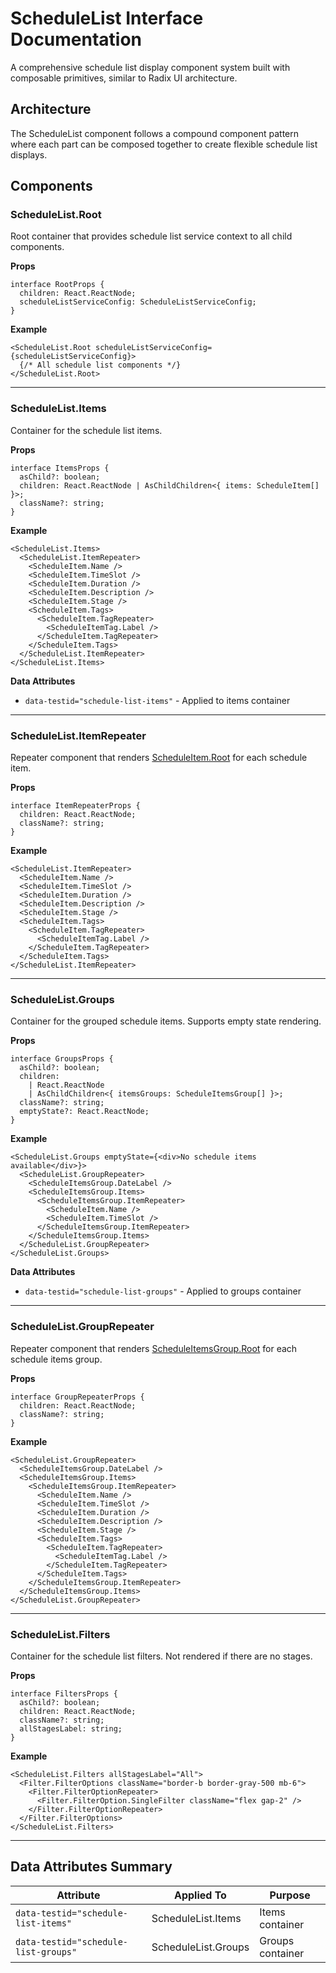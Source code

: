 # ScheduleList Interface Documentation

A comprehensive schedule list display component system built with composable primitives, similar to Radix UI architecture.

## Architecture

The ScheduleList component follows a compound component pattern where each part can be composed together to create flexible schedule list displays.

## Components

### ScheduleList.Root

Root container that provides schedule list service context to all child components.

**Props**

```tsx
interface RootProps {
  children: React.ReactNode;
  scheduleListServiceConfig: ScheduleListServiceConfig;
}
```

**Example**

```tsx
<ScheduleList.Root scheduleListServiceConfig={scheduleListServiceConfig}>
  {/* All schedule list components */}
</ScheduleList.Root>
```

---

### ScheduleList.Items

Container for the schedule list items.

**Props**

```tsx
interface ItemsProps {
  asChild?: boolean;
  children: React.ReactNode | AsChildChildren<{ items: ScheduleItem[] }>;
  className?: string;
}
```

**Example**

```tsx
<ScheduleList.Items>
  <ScheduleList.ItemRepeater>
    <ScheduleItem.Name />
    <ScheduleItem.TimeSlot />
    <ScheduleItem.Duration />
    <ScheduleItem.Description />
    <ScheduleItem.Stage />
    <ScheduleItem.Tags>
      <ScheduleItem.TagRepeater>
        <ScheduleItemTag.Label />
      </ScheduleItem.TagRepeater>
    </ScheduleItem.Tags>
  </ScheduleList.ItemRepeater>
</ScheduleList.Items>
```

**Data Attributes**

- `data-testid="schedule-list-items"` - Applied to items container

---

### ScheduleList.ItemRepeater

Repeater component that renders [ScheduleItem.Root](./EVENT_SCHEDULE_ITEM_INTERFACE.md#scheduleitemroot) for each schedule item.

**Props**

```tsx
interface ItemRepeaterProps {
  children: React.ReactNode;
  className?: string;
}
```

**Example**

```tsx
<ScheduleList.ItemRepeater>
  <ScheduleItem.Name />
  <ScheduleItem.TimeSlot />
  <ScheduleItem.Duration />
  <ScheduleItem.Description />
  <ScheduleItem.Stage />
  <ScheduleItem.Tags>
    <ScheduleItem.TagRepeater>
      <ScheduleItemTag.Label />
    </ScheduleItem.TagRepeater>
  </ScheduleItem.Tags>
</ScheduleList.ItemRepeater>
```

---

### ScheduleList.Groups

Container for the grouped schedule items. Supports empty state rendering.

**Props**

```tsx
interface GroupsProps {
  asChild?: boolean;
  children:
    | React.ReactNode
    | AsChildChildren<{ itemsGroups: ScheduleItemsGroup[] }>;
  className?: string;
  emptyState?: React.ReactNode;
}
```

**Example**

```tsx
<ScheduleList.Groups emptyState={<div>No schedule items available</div>}>
  <ScheduleList.GroupRepeater>
    <ScheduleItemsGroup.DateLabel />
    <ScheduleItemsGroup.Items>
      <ScheduleItemsGroup.ItemRepeater>
        <ScheduleItem.Name />
        <ScheduleItem.TimeSlot />
      </ScheduleItemsGroup.ItemRepeater>
    </ScheduleItemsGroup.Items>
  </ScheduleList.GroupRepeater>
</ScheduleList.Groups>
```

**Data Attributes**

- `data-testid="schedule-list-groups"` - Applied to groups container

---

### ScheduleList.GroupRepeater

Repeater component that renders [ScheduleItemsGroup.Root](./EVENT_SCHEDULE_ITEMS_GROUP_INTERFACE.md#scheduleitemsgrouproot) for each schedule items group.

**Props**

```tsx
interface GroupRepeaterProps {
  children: React.ReactNode;
  className?: string;
}
```

**Example**

```tsx
<ScheduleList.GroupRepeater>
  <ScheduleItemsGroup.DateLabel />
  <ScheduleItemsGroup.Items>
    <ScheduleItemsGroup.ItemRepeater>
      <ScheduleItem.Name />
      <ScheduleItem.TimeSlot />
      <ScheduleItem.Duration />
      <ScheduleItem.Description />
      <ScheduleItem.Stage />
      <ScheduleItem.Tags>
        <ScheduleItem.TagRepeater>
          <ScheduleItemTag.Label />
        </ScheduleItem.TagRepeater>
      </ScheduleItem.Tags>
    </ScheduleItemsGroup.ItemRepeater>
  </ScheduleItemsGroup.Items>
</ScheduleList.GroupRepeater>
```

---

### ScheduleList.Filters

Container for the schedule list filters. Not rendered if there are no stages.

**Props**

```tsx
interface FiltersProps {
  asChild?: boolean;
  children: React.ReactNode;
  className?: string;
  allStagesLabel: string;
}
```

**Example**

```tsx
<ScheduleList.Filters allStagesLabel="All">
  <Filter.FilterOptions className="border-b border-gray-500 mb-6">
    <Filter.FilterOptionRepeater>
      <Filter.FilterOption.SingleFilter className="flex gap-2" />
    </Filter.FilterOptionRepeater>
  </Filter.FilterOptions>
</ScheduleList.Filters>
```

---

## Data Attributes Summary

| Attribute                            | Applied To          | Purpose          |
| ------------------------------------ | ------------------- | ---------------- |
| `data-testid="schedule-list-items"`  | ScheduleList.Items  | Items container  |
| `data-testid="schedule-list-groups"` | ScheduleList.Groups | Groups container |
